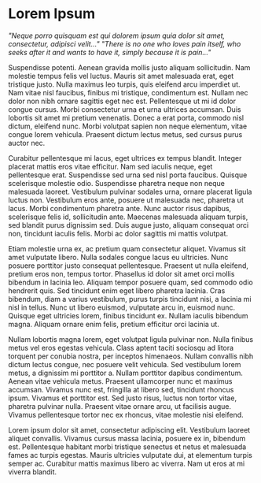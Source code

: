 # Lorem Ipsum
_"Neque porro quisquam est qui dolorem ipsum quia dolor sit amet, consectetur, adipisci velit..."_
_"There is no one who loves pain itself, who seeks after it and wants to have it, simply because it is pain..."_

Suspendisse potenti. Aenean gravida mollis justo aliquam sollicitudin. Nam molestie tempus felis vel luctus. Mauris sit amet malesuada erat, eget tristique justo. Nulla maximus leo turpis, quis eleifend arcu imperdiet ut. Nam vitae nisl faucibus, finibus mi tristique, condimentum est. Nullam nec dolor non nibh ornare sagittis eget nec est. Pellentesque ut mi id dolor congue cursus. Morbi consectetur urna et urna ultrices accumsan. Duis lobortis sit amet mi pretium venenatis. Donec a erat porta, commodo nisl dictum, eleifend nunc. Morbi volutpat sapien non neque elementum, vitae congue lorem vehicula. Praesent dictum lectus metus, sed cursus purus auctor nec.

Curabitur pellentesque mi lacus, eget ultrices ex tempus blandit. Integer placerat mattis eros vitae efficitur. Nam sed iaculis neque, eget pellentesque erat. Suspendisse sed urna sed nisl porta faucibus. Quisque scelerisque molestie odio. Suspendisse pharetra neque non neque malesuada laoreet. Vestibulum pulvinar sodales urna, ornare placerat ligula luctus non. Vestibulum eros ante, posuere ut malesuada nec, pharetra ut lacus. Morbi condimentum pharetra ante. Nunc auctor risus dapibus, scelerisque felis id, sollicitudin ante. Maecenas malesuada aliquam turpis, sed blandit purus dignissim sed. Duis augue justo, aliquam consequat orci non, tincidunt iaculis felis. Morbi ac dolor sagittis mi mattis volutpat.

Etiam molestie urna ex, ac pretium quam consectetur aliquet. Vivamus sit amet vulputate libero. Nulla sodales congue lacus eu ultricies. Nunc posuere porttitor justo consequat pellentesque. Praesent ut nulla eleifend, pretium eros non, tempus tortor. Phasellus id dolor sit amet orci mollis bibendum in lacinia leo. Aliquam tempor posuere quam, sed commodo odio hendrerit quis. Sed tincidunt enim eget libero pharetra lacinia. Cras bibendum, diam a varius vestibulum, purus turpis tincidunt nisi, a lacinia mi nisl in tellus. Nunc ut libero euismod, vulputate arcu in, euismod nunc. Quisque eget ultricies lorem, finibus tincidunt ex. Nullam iaculis bibendum magna. Aliquam ornare enim felis, pretium efficitur orci lacinia ut.

Nullam lobortis magna lorem, eget volutpat ligula pulvinar non. Nulla finibus metus vel eros egestas vehicula. Class aptent taciti sociosqu ad litora torquent per conubia nostra, per inceptos himenaeos. Nullam convallis nibh dictum lectus congue, nec posuere velit vehicula. Sed vestibulum lorem metus, a dignissim mi porttitor a. Nullam porttitor dapibus condimentum. Aenean vitae vehicula metus. Praesent ullamcorper nunc et maximus accumsan. Vivamus nunc est, fringilla at libero sed, tincidunt rhoncus ipsum. Vivamus et porttitor est. Sed justo risus, luctus non tortor vitae, pharetra pulvinar nulla. Praesent vitae ornare arcu, ut facilisis augue. Vivamus pellentesque tortor nec ex rhoncus, vitae molestie nisi eleifend.

Lorem ipsum dolor sit amet, consectetur adipiscing elit. Vestibulum laoreet aliquet convallis. Vivamus cursus massa lacinia, posuere ex in, bibendum est. Pellentesque habitant morbi tristique senectus et netus et malesuada fames ac turpis egestas. Mauris ultricies vulputate dui, at elementum turpis semper ac. Curabitur mattis maximus libero ac viverra. Nam ut eros at mi viverra blandit.
